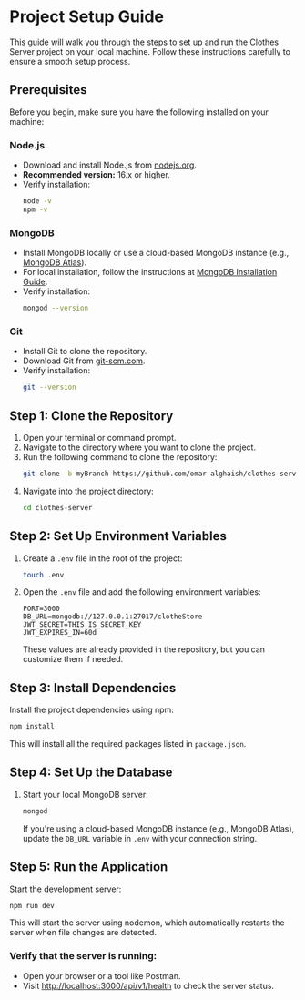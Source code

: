 # Project Setup Guide

This guide will walk you through the steps to set up and run the Clothes Server project on your local machine. Follow these instructions carefully to ensure a smooth setup process.

## Prerequisites
Before you begin, make sure you have the following installed on your machine:

### Node.js
- Download and install Node.js from [nodejs.org](https://nodejs.org/).
- **Recommended version:** 16.x or higher.
- Verify installation:
  ```bash
  node -v
  npm -v
  ```

### MongoDB
- Install MongoDB locally or use a cloud-based MongoDB instance (e.g., [MongoDB Atlas](https://www.mongodb.com/atlas)).
- For local installation, follow the instructions at [MongoDB Installation Guide](https://www.mongodb.com/docs/manual/installation/).
- Verify installation:
  ```bash
  mongod --version
  ```

### Git
- Install Git to clone the repository.
- Download Git from [git-scm.com](https://git-scm.com/).
- Verify installation:
  ```bash
  git --version
  ```

## Step 1: Clone the Repository
1. Open your terminal or command prompt.
2. Navigate to the directory where you want to clone the project.
3. Run the following command to clone the repository:
   ```bash
   git clone -b myBranch https://github.com/omar-alghaish/clothes-server.git
   ```
4. Navigate into the project directory:
   ```bash
   cd clothes-server
   ```

## Step 2: Set Up Environment Variables
1. Create a `.env` file in the root of the project:
   ```bash
   touch .env
   ```
2. Open the `.env` file and add the following environment variables:
   ```env
   PORT=3000
   DB_URL=mongodb://127.0.0.1:27017/clotheStore
   JWT_SECRET=THIS_IS_SECRET_KEY
   JWT_EXPIRES_IN=60d
   ```
   These values are already provided in the repository, but you can customize them if needed.

## Step 3: Install Dependencies
Install the project dependencies using npm:
   ```bash
   npm install
   ```
This will install all the required packages listed in `package.json`.

## Step 4: Set Up the Database
1. Start your local MongoDB server:
   ```bash
   mongod
   ```
   If you're using a cloud-based MongoDB instance (e.g., MongoDB Atlas), update the `DB_URL` variable in `.env` with your connection string.

## Step 5: Run the Application
Start the development server:
   ```bash
   npm run dev
   ```
This will start the server using nodemon, which automatically restarts the server when file changes are detected.

### Verify that the server is running:
- Open your browser or a tool like Postman.
- Visit [http://localhost:3000/api/v1/health](http://localhost:3000/api/v1/health) to check the server status.

